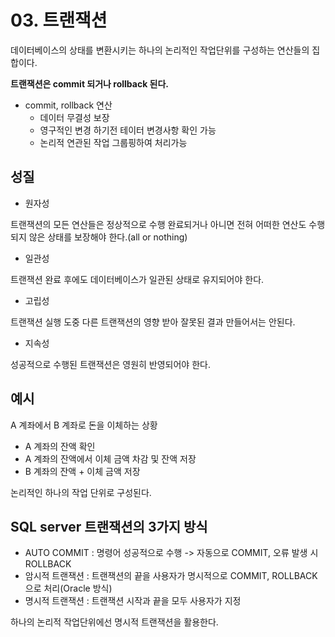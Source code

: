 # 03. 트랜잭션

데이터베이스의 상태를 변환시키는 하나의 논리적인 작업단위를 구성하는 연산들의 집합이다.

**트랜잭션은 commit 되거나 rollback 된다.**

- commit, rollback 연산
  - 데이터 무결성 보장
  - 영구적인 변경 하기전 테이터 변경사항 확인 가능
  - 논리적 연관된 작업 그룹핑하여 처리가능

## **성질**

- 원자성

트랜잭션의 모든 연산들은 정상적으로 수행 완료되거나 아니면 전혀 어떠한 연산도 수행되지 않은 상태를 보장해야 한다.(all or nothing)

- 일관성

트랜잭션 완료 후에도 데이터베이스가 일관된 상태로 유지되어야 한다.

- 고립성

트랜잭션 실행 도중 다른 트랜잭션의 영향 받아 잘못된 결과 만들어서는 안된다.

- 지속성

성공적으로 수행된 트랜잭션은 영원히 반영되어야 한다.

## **예시**

A 계좌에서 B 계좌로 돈을 이체하는 상황

- A 계좌의 잔액 확인
- A 계좌의 잔액에서 이체 금액 차감 및 잔액 저장
- B 계좌의 잔액 + 이체 금액 저장

논리적인 하나의 작업 단위로 구성된다.



## **SQL server 트랜잭션의 3가지 방식**

- AUTO COMMIT : 명령어 성공적으로 수행 -> 자동으로 COMMIT, 오류 발생 시 ROLLBACK
- 암시적 트랜잭션 : 트랜잭션의 끝을 사용자가 명시적으로 COMMIT, ROLLBACK으로 처리(Oracle 방식)
- 명시적 트랜잭션 : 트랜잭션 시작과 끝을 모두 사용자가 지정

하나의 논리적 작업단위에선 명시적 트랜잭션을 활용한다.